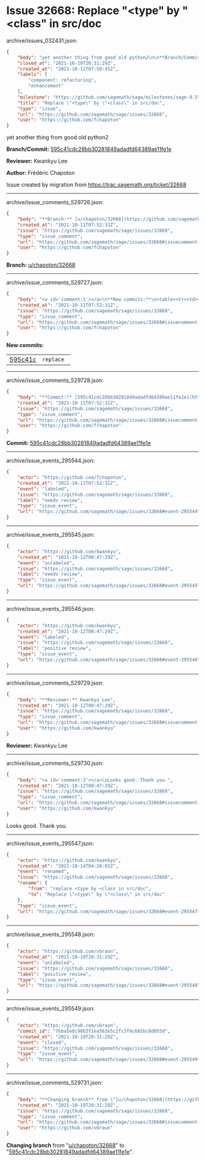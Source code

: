 # Issue 32668: Replace "<type" by "<class" in src/doc

archive/issues_032431.json:
```json
{
    "body": "yet another thing from good old python2\n\n**Branch/Commit:** [595c41cdc28bb30281849adadfd64389ae11fe1e](https://github.com/sagemath/sagetrac-mirror/commit/595c41cdc28bb30281849adadfd64389ae11fe1e)\n\n**Reviewer:** Kwankyu Lee\n\n**Author:** Fr\u00e9d\u00e9ric Chapoton\n\nIssue created by migration from https://trac.sagemath.org/ticket/32668\n\n",
    "closed_at": "2021-10-19T20:31:29Z",
    "created_at": "2021-10-11T07:50:45Z",
    "labels": [
        "component: refactoring",
        "enhancement"
    ],
    "milestone": "https://github.com/sagemath/sage/milestones/sage-9.5",
    "title": "Replace \"<type\" by \"<class\" in src/doc",
    "type": "issue",
    "url": "https://github.com/sagemath/sage/issues/32668",
    "user": "https://github.com/fchapoton"
}
```
yet another thing from good old python2

**Branch/Commit:** [595c41cdc28bb30281849adadfd64389ae11fe1e](https://github.com/sagemath/sagetrac-mirror/commit/595c41cdc28bb30281849adadfd64389ae11fe1e)

**Reviewer:** Kwankyu Lee

**Author:** Frédéric Chapoton

Issue created by migration from https://trac.sagemath.org/ticket/32668





---

archive/issue_comments_529726.json:
```json
{
    "body": "**Branch:** [u/chapoton/32668](https://github.com/sagemath/sagetrac-mirror/tree/u/chapoton/32668)",
    "created_at": "2021-10-11T07:52:31Z",
    "issue": "https://github.com/sagemath/sage/issues/32668",
    "type": "issue_comment",
    "url": "https://github.com/sagemath/sage/issues/32668#issuecomment-529726",
    "user": "https://github.com/fchapoton"
}
```

**Branch:** [u/chapoton/32668](https://github.com/sagemath/sagetrac-mirror/tree/u/chapoton/32668)



---

archive/issue_comments_529727.json:
```json
{
    "body": "<a id='comment:1'></a>\n**New commits:**\n<table><tr><td><a href=\"https://github.com/sagemath/sagetrac-mirror/commit/595c41cdc28bb30281849adadfd64389ae11fe1e\">595c41c</a></td><td><code>replace <type by <class in src/doc/</code></td></tr></table>\n",
    "created_at": "2021-10-11T07:52:31Z",
    "issue": "https://github.com/sagemath/sage/issues/32668",
    "type": "issue_comment",
    "url": "https://github.com/sagemath/sage/issues/32668#issuecomment-529727",
    "user": "https://github.com/fchapoton"
}
```

<a id='comment:1'></a>
**New commits:**
<table><tr><td><a href="https://github.com/sagemath/sagetrac-mirror/commit/595c41cdc28bb30281849adadfd64389ae11fe1e">595c41c</a></td><td><code>replace <type by <class in src/doc/</code></td></tr></table>




---

archive/issue_comments_529728.json:
```json
{
    "body": "**Commit:** [595c41cdc28bb30281849adadfd64389ae11fe1e](https://github.com/sagemath/sagetrac-mirror/commit/595c41cdc28bb30281849adadfd64389ae11fe1e)",
    "created_at": "2021-10-11T07:52:31Z",
    "issue": "https://github.com/sagemath/sage/issues/32668",
    "type": "issue_comment",
    "url": "https://github.com/sagemath/sage/issues/32668#issuecomment-529728",
    "user": "https://github.com/fchapoton"
}
```

**Commit:** [595c41cdc28bb30281849adadfd64389ae11fe1e](https://github.com/sagemath/sagetrac-mirror/commit/595c41cdc28bb30281849adadfd64389ae11fe1e)



---

archive/issue_events_295544.json:
```json
{
    "actor": "https://github.com/fchapoton",
    "created_at": "2021-10-11T07:52:31Z",
    "event": "labeled",
    "issue": "https://github.com/sagemath/sage/issues/32668",
    "label": "needs review",
    "type": "issue_event",
    "url": "https://github.com/sagemath/sage/issues/32668#event-295544"
}
```



---

archive/issue_events_295545.json:
```json
{
    "actor": "https://github.com/kwankyu",
    "created_at": "2021-10-12T00:47:29Z",
    "event": "unlabeled",
    "issue": "https://github.com/sagemath/sage/issues/32668",
    "label": "needs review",
    "type": "issue_event",
    "url": "https://github.com/sagemath/sage/issues/32668#event-295545"
}
```



---

archive/issue_events_295546.json:
```json
{
    "actor": "https://github.com/kwankyu",
    "created_at": "2021-10-12T00:47:29Z",
    "event": "labeled",
    "issue": "https://github.com/sagemath/sage/issues/32668",
    "label": "positive review",
    "type": "issue_event",
    "url": "https://github.com/sagemath/sage/issues/32668#event-295546"
}
```



---

archive/issue_comments_529729.json:
```json
{
    "body": "**Reviewer:** Kwankyu Lee",
    "created_at": "2021-10-12T00:47:29Z",
    "issue": "https://github.com/sagemath/sage/issues/32668",
    "type": "issue_comment",
    "url": "https://github.com/sagemath/sage/issues/32668#issuecomment-529729",
    "user": "https://github.com/kwankyu"
}
```

**Reviewer:** Kwankyu Lee



---

archive/issue_comments_529730.json:
```json
{
    "body": "<a id='comment:2'></a>\nLooks good. Thank you.",
    "created_at": "2021-10-12T00:47:29Z",
    "issue": "https://github.com/sagemath/sage/issues/32668",
    "type": "issue_comment",
    "url": "https://github.com/sagemath/sage/issues/32668#issuecomment-529730",
    "user": "https://github.com/kwankyu"
}
```

<a id='comment:2'></a>
Looks good. Thank you.



---

archive/issue_events_295547.json:
```json
{
    "actor": "https://github.com/kwankyu",
    "created_at": "2021-10-14T04:28:03Z",
    "event": "renamed",
    "issue": "https://github.com/sagemath/sage/issues/32668",
    "rename": {
        "from": "replace <type by <class in src/doc",
        "to": "Replace \"<type\" by \"<class\" in src/doc"
    },
    "type": "issue_event",
    "url": "https://github.com/sagemath/sage/issues/32668#event-295547"
}
```



---

archive/issue_events_295548.json:
```json
{
    "actor": "https://github.com/vbraun",
    "created_at": "2021-10-19T20:31:29Z",
    "event": "unlabeled",
    "issue": "https://github.com/sagemath/sage/issues/32668",
    "label": "positive review",
    "type": "issue_event",
    "url": "https://github.com/sagemath/sage/issues/32668#event-295548"
}
```



---

archive/issue_events_295549.json:
```json
{
    "actor": "https://github.com/vbraun",
    "commit_id": "7bba5e0c90b3f1ea563e5c2fc3f6c685bc0d055d",
    "created_at": "2021-10-19T20:31:29Z",
    "event": "closed",
    "issue": "https://github.com/sagemath/sage/issues/32668",
    "type": "issue_event",
    "url": "https://github.com/sagemath/sage/issues/32668#event-295549"
}
```



---

archive/issue_comments_529731.json:
```json
{
    "body": "**Changing branch** from \"[u/chapoton/32668](https://github.com/sagemath/sagetrac-mirror/tree/u/chapoton/32668)\" to \"[595c41cdc28bb30281849adadfd64389ae11fe1e](https://github.com/sagemath/sagetrac-mirror/commit/595c41cdc28bb30281849adadfd64389ae11fe1e)\".",
    "created_at": "2021-10-19T20:31:29Z",
    "issue": "https://github.com/sagemath/sage/issues/32668",
    "type": "issue_comment",
    "url": "https://github.com/sagemath/sage/issues/32668#issuecomment-529731",
    "user": "https://github.com/vbraun"
}
```

**Changing branch** from "[u/chapoton/32668](https://github.com/sagemath/sagetrac-mirror/tree/u/chapoton/32668)" to "[595c41cdc28bb30281849adadfd64389ae11fe1e](https://github.com/sagemath/sagetrac-mirror/commit/595c41cdc28bb30281849adadfd64389ae11fe1e)".
